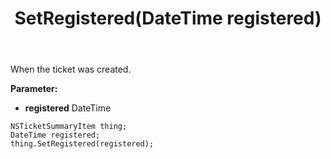 ﻿---
uid: crmscript_ref_NSTicketSummaryItem_SetRegistered
title: SetRegistered(DateTime registered)
intellisense: NSTicketSummaryItem.SetRegistered
keywords: NSTicketSummaryItem, GetRegistered
so.topic: reference
---

When the ticket was created.

**Parameter:** 
 - **registered** DateTime

```crmscript
NSTicketSummaryItem thing;
DateTime registered;
thing.SetRegistered(registered);
```

